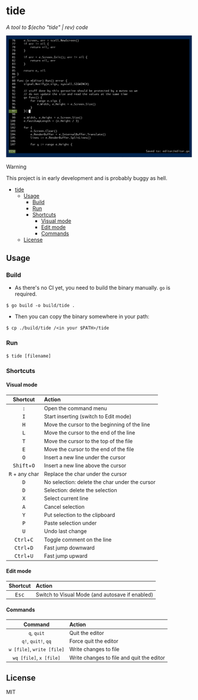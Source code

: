 # tide

*A tool to $(echo "tide" | rev) code*

<p align="center">
  <img src="https://github.com/eze-kiel/tide/blob/main/docs/screenshot.png?raw=true" />
</p>

> [!WARNING]
> This project is in early development and is probably buggy as hell.

- [tide](#tide)
  - [Usage](#usage)
    - [Build](#build)
    - [Run](#run)
    - [Shortcuts](#shortcuts)
      - [Visual mode](#visual-mode)
      - [Edit mode](#edit-mode)
      - [Commands](#commands)
  - [License](#license)

## Usage

### Build

- As there's no CI yet, you need to build the binary manually. `go` is required.

```
$ go build -o build/tide .
```

- Then you can copy the binary somewhere in your path:

```
$ cp ./build/tide /<in your $PATH>/tide
```

### Run

```
$ tide [filename]
```

### Shortcuts

#### Visual mode

|           Shortcut            | Action                                         |
| :---------------------------: | :--------------------------------------------- |
|         <kbd>:</kbd>          | Open the command menu                          |
|         <kbd>I</kbd>          | Start inserting (switch to Edit mode)          |
|         <kbd>H</kbd>          | Move the cursor to the beginning of the line   |
|         <kbd>L</kbd>          | Move the cursor to the end of the line         |
|         <kbd>T</kbd>          | Move the cursor to the top of the file         |
|         <kbd>E</kbd>          | Move the cursor to the end of the file         |
|         <kbd>O</kbd>          | Insert a new line under the cursor             |
| <kbd>Shift</kbd>+<kbd>O</kbd> | Insert a new line above the cursor             |
|    <kbd>R</kbd> + any char    | Replace the char under the cursor              |
|         <kbd>D</kbd>          | No selection: delete the char under the cursor |
|         <kbd>D</kbd>          | Selection: delete the selection                |
|         <kbd>X</kbd>          | Select current line                            |
|         <kbd>A</kbd>          | Cancel selection                               |
|         <kbd>Y</kbd>          | Put selection to the clipboard                 |
|         <kbd>P</kbd>          | Paste selection under                          |
|         <kbd>U</kbd>          | Undo last change                               |
| <kbd>Ctrl</kbd>+<kbd>C</kbd>  | Toggle comment on the line                     |
| <kbd>Ctrl</kbd>+<kbd>D</kbd>  | Fast jump downward                             |
| <kbd>Ctrl</kbd>+<kbd>U</kbd>  | Fast jump upward                               |

#### Edit mode

|    Shortcut    | Action                                          |
| :------------: | :---------------------------------------------- |
| <kbd>Esc</kbd> | Switch to Visual Mode (and autosave if enabled) |

#### Commands

|          Command           | Action                                    |
| :------------------------: | :---------------------------------------- |
|        `q`, `quit`         | Quit the editor                           |
|    `q!`, `quit!`, `qq`     | Force quit the editor                     |
| `w [file]`, `write [file]` | Write changes to file                     |
|  `wq [file]`, `x [file]`   | Write changes to file and quit the editor |

## License

MIT